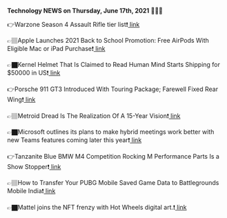 <b>Technology NEWS on Thursday, June 17th, 2021</b> 📡📡📡 

👉Warzone Season 4 Assault Rifle tier list❗️<a href='https://techblock.club/?p=12563'> link</a>

👉🏽Apple Launches 2021 Back to School Promotion: Free AirPods With Eligible Mac or iPad Purchase❗️<a href='https://techblock.club/?p=12565'> link</a>

👉🏿Kernel Helmet That Is Claimed to Read Human Mind Starts Shipping for $50000 in US❗️<a href='https://techblock.club/?p=12567'> link</a>

👉Porsche 911 GT3 Introduced With Touring Package; Farewell Fixed Rear Wing❗️<a href='https://techblock.club/?p=12569'> link</a>

👉🏽Metroid Dread Is The Realization Of A 15-Year Vision❗️<a href='https://techblock.club/?p=12571'> link</a>

👉🏿Microsoft outlines its plans to make hybrid meetings work better with new Teams features coming later this year❗️<a href='https://techblock.club/?p=12573'> link</a>

👉Tanzanite Blue BMW M4 Competition Rocking M Performance Parts Is a Show Stopper❗️<a href='https://techblock.club/?p=12575'> link</a>

👉🏽How to Transfer Your PUBG Mobile Saved Game Data to Battlegrounds Mobile India❗️<a href='https://techblock.club/?p=12577'> link</a>

👉🏿Mattel joins the NFT frenzy with Hot Wheels digital art.❗️<a href='https://techblock.club/?p=12579'> link</a>

